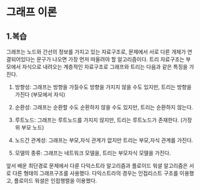 # 그래프 이론

## 1.복습

그래프는 노드와 간선의 정보를 가지고 있는 자료구조로, 문제에서 서로 다른 개체가 연결되어있다는 문구가 나오면 가장 먼저 떠올려야 할 알고리즘이다.
트리 자료구조는 부모에서 자식으로 내려오는 계층적인 자료구조로 그래프와 트리는 다음과 같은 특징을 가진다.

1. 방향성:
   그래프는 방향을 가질수도 방향을 가지지 않을 수도 있지만, 트리는 방향을 가진다 (부모에서 자식)

2. 순환성:
   그래프는 순환할 수도 순환하지 않을 수도 있지만, 트리는 순환하지 않는다.

3. 루트노드:
   그래프는 루트노드를 가지지 않지만, 트리는 루트노드가 존재한다. (가장 위 부모 노드)

4. 노드간 관계성:
   그래프는 부모,자식 관계가 없지만 트리는 부모,자식 관계를 가진다.

5. 모델의 종류:
   그래프는 네트워크 모델을, 트리는 부모자식 모델을 가진다.

앞서 배운 최단경로 문제에서 다룬 다익스트라 알고리즘과 플로이드 워셜 알고리즘은 서로 다른 형태의 그래프구조를 사용했다.
다익스트라의 경우는 인접리스트 구조를 이용했고, 플로이드 워셜은 인접행렬을 이용했다.
